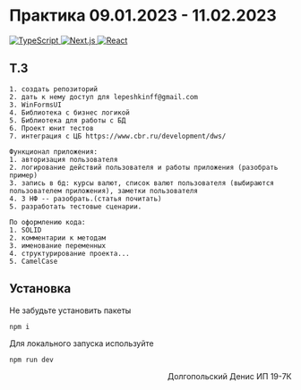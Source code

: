 # Практика 09.01.2023 - 11.02.2023

<div id="badges" align="left">
    <a href="https://www.typescriptlang.org">
        <img src="https://img.shields.io/badge/TypeScript-007ACC?style=for-the-badge&logo=typescript&logoColor=white" alt="TypeScript"/>
    </a>
    <a href="https://reactjs.org">
        <img src="https://img.shields.io/badge/NextJs-000000?style=for-the-badge&logo=Next.js&logoColor=white" alt="Next.js"/>
    </a>
    <a href="https://reactjs.org">
        <img src="https://img.shields.io/badge/React-0d1117?style=for-the-badge&logo=react&logoColor=white" alt="React"/>
    </a>
</div>

## Т.З

````
1. создать репозиторий
2. дать к нему доступ для lepeshkinff@gmail.com
3. WinFormsUI
4. Библиотека с бизнес логикой
5. Библиотека для работы с БД
6. Проект юнит тестов
7. интеграция с ЦБ https://www.cbr.ru/development/dws/

Функционал приложения:
1. авторизация пользователя
2. логирование действий пользователя и работы приложения (разобрать пример)
3. запись в бд: курсы валют, список валют пользователя (выбираются пользователем приложения), заметки пользователя
4. 3 НФ -- разобрать.(статья почитать)
5. разработать тестовые сценарии.

По оформлению кода:
1. SOLID 
2. комментарии к методам
3. именование переменных
4. структурирование проекта...
5. CamelCase
````

## Установка

Не забудьте установить пакеты

````
npm i
````

Для локального запуска используйте 

````
npm run dev
````

<div align="right">
  Долгопольский Денис ИП 19-7К
</div>
